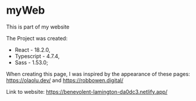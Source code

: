 # myWeb

This is part of my website

The Project was created: 
- React - 18.2.0,
- Typescript - 4.7.4,
- Sass - 1.53.0;

When creating this page, I was inspired by the appearance of these pages: https://olaolu.dev/ and https://robbowen.digital/

Link to website: https://benevolent-lamington-da0dc3.netlify.app/
